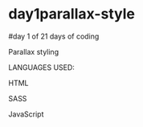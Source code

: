 # day1parallax-style
#day 1 of 21 days of coding


Parallax styling

LANGUAGES USED:

HTML

SASS

JavaScript
